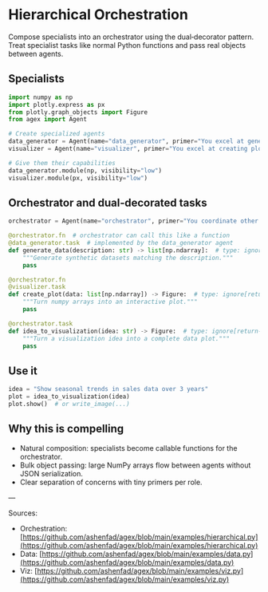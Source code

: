 # Hierarchical Orchestration

Compose specialists into an orchestrator using the dual‑decorator pattern. Treat specialist tasks like normal Python functions and pass real objects between agents.

## Specialists

```python
import numpy as np
import plotly.express as px
from plotly.graph_objects import Figure
from agex import Agent

# Create specialized agents
data_generator = Agent(name="data_generator", primer="You excel at generating data.")
visualizer = Agent(name="visualizer", primer="You excel at creating plots.")

# Give them their capabilities
data_generator.module(np, visibility="low")
visualizer.module(px, visibility="low")
```

## Orchestrator and dual‑decorated tasks

```python
orchestrator = Agent(name="orchestrator", primer="You coordinate other agents.")

@orchestrator.fn  # orchestrator can call this like a function
@data_generator.task  # implemented by the data_generator agent
def generate_data(description: str) -> list[np.ndarray]:  # type: ignore[return-value]
    """Generate synthetic datasets matching the description."""
    pass

@orchestrator.fn
@visualizer.task
def create_plot(data: list[np.ndarray]) -> Figure:  # type: ignore[return-value]
    """Turn numpy arrays into an interactive plot."""
    pass

@orchestrator.task
def idea_to_visualization(idea: str) -> Figure:  # type: ignore[return-value]
    """Turn a visualization idea into a complete data plot."""
    pass
```

## Use it

```python
idea = "Show seasonal trends in sales data over 3 years"
plot = idea_to_visualization(idea)
plot.show()  # or write_image(...)
```

## Why this is compelling
- Natural composition: specialists become callable functions for the orchestrator.
- Bulk object passing: large NumPy arrays flow between agents without JSON serialization.
- Clear separation of concerns with tiny primers per role.

—

Sources:

- Orchestration: [https://github.com/ashenfad/agex/blob/main/examples/hierarchical.py](https://github.com/ashenfad/agex/blob/main/examples/hierarchical.py)
- Data: [https://github.com/ashenfad/agex/blob/main/examples/data.py](https://github.com/ashenfad/agex/blob/main/examples/data.py)
- Viz: [https://github.com/ashenfad/agex/blob/main/examples/viz.py](https://github.com/ashenfad/agex/blob/main/examples/viz.py)
